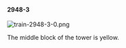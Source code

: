 #### 2948-3
![train-2948-3-0.png](https://github.com/lil-lab/nlvr/raw/master/nlvr/train/images/19/train-2948-3-0.png "train-2948-3-0.png")

The middle block of the tower is yellow.